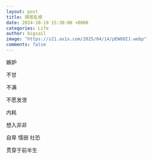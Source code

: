 ```yaml
---
layout: post
title: 胡思乱想
date: 2024-10-19 15:30:00 +0800
categories: Life
author: bigsail
image: "https://s21.ax1x.com/2025/04/14/pEW8OIJ.webp"
comments: false
---
```

嫉妒

不甘

不满

不愿发泄

内耗

想入非非

自卑 懦弱 社恐

贯穿于前半生